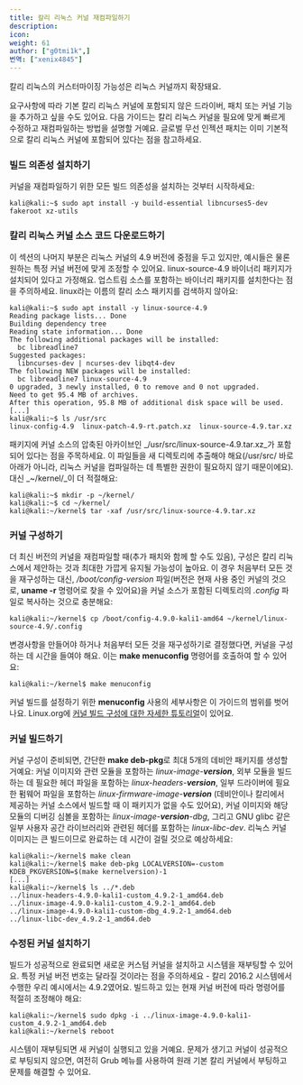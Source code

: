 ```yaml
---
title: 칼리 리눅스 커널 재컴파일하기
description:
icon:
weight: 61
author: ["g0tmi1k",]
번역: ["xenix4845"]
---
```


칼리 리눅스의 커스터마이징 가능성은 리눅스 커널까지 확장돼요.

요구사항에 따라 기본 칼리 리눅스 커널에 포함되지 않은 드라이버, 패치 또는 커널 기능을 추가하고 싶을 수도 있어요. 다음 가이드는 칼리 리눅스 커널을 필요에 맞게 빠르게 수정하고 재컴파일하는 방법을 설명할 거예요. 글로벌 무선 인젝션 패치는 이미 기본적으로 칼리 리눅스 커널에 포함되어 있다는 점을 참고하세요.

### 빌드 의존성 설치하기

커널을 재컴파일하기 위한 모든 빌드 의존성을 설치하는 것부터 시작하세요:

```console
kali@kali:~$ sudo apt install -y build-essential libncurses5-dev fakeroot xz-utils
```

### 칼리 리눅스 커널 소스 코드 다운로드하기

이 섹션의 나머지 부분은 리눅스 커널의 4.9 버전에 중점을 두고 있지만, 예시들은 물론 원하는 특정 커널 버전에 맞게 조정할 수 있어요. linux-source-4.9 바이너리 패키지가 설치되어 있다고 가정해요. 업스트림 소스를 포함하는 바이너리 패키지를 설치한다는 점을 주의하세요. linux라는 이름의 칼리 소스 패키지를 검색하지 않아요:

```console
kali@kali:~$ sudo apt install -y linux-source-4.9
Reading package lists... Done
Building dependency tree
Reading state information... Done
The following additional packages will be installed:
  bc libreadline7
Suggested packages:
  libncurses-dev | ncurses-dev libqt4-dev
The following NEW packages will be installed:
  bc libreadline7 linux-source-4.9
0 upgraded, 3 newly installed, 0 to remove and 0 not upgraded.
Need to get 95.4 MB of archives.
After this operation, 95.8 MB of additional disk space will be used.
[...]
kali@kali:~$ ls /usr/src
linux-config-4.9  linux-patch-4.9-rt.patch.xz  linux-source-4.9.tar.xz
```

패키지에 커널 소스의 압축된 아카이브인 _/usr/src/linux-source-4.9.tar.xz_가 포함되어 있다는 점을 주목하세요. 이 파일들을 새 디렉토리에 추출해야 해요(/usr/src/ 바로 아래가 아니라, 리눅스 커널을 컴파일하는 데 특별한 권한이 필요하지 않기 때문이에요). 대신 _~/kernel/_이 더 적절해요:

```console
kali@kali:~$ mkdir -p ~/kernel/
kali@kali:~$ cd ~/kernel/
kali@kali:~/kernel$ tar -xaf /usr/src/linux-source-4.9.tar.xz
```

### 커널 구성하기

더 최신 버전의 커널을 재컴파일할 때(추가 패치와 함께 할 수도 있음), 구성은 칼리 리눅스에서 제안하는 것과 최대한 가깝게 유지될 가능성이 높아요. 이 경우 처음부터 모든 것을 재구성하는 대신, _/boot/config-version_ 파일(버전은 현재 사용 중인 커널의 것으로, **uname -r** 명령어로 찾을 수 있어요)을 커널 소스가 포함된 디렉토리의 _.config_ 파일로 복사하는 것으로 충분해요:

```console
kali@kali:~/kernel$ cp /boot/config-4.9.0-kali1-amd64 ~/kernel/linux-source-4.9/.config
```

변경사항을 만들어야 하거나 처음부터 모든 것을 재구성하기로 결정했다면, 커널을 구성하는 데 시간을 들여야 해요. 이는 **make menuconfig** 명령어를 호출하여 할 수 있어요:

```console
kali@kali:~/kernel$ make menuconfig
```

커널 빌드를 설정하기 위한 **menuconfig** 사용의 세부사항은 이 가이드의 범위를 벗어나요. Linux.org에 [커널 빌드 구성에 대한 자세한 튜토리얼](https://www.linux.org/threads/the-linux-kernel-configuring-the-kernel-part-1.8745/)이 있어요.

### 커널 빌드하기

커널 구성이 준비되면, 간단한 **make deb-pkg**로 최대 5개의 데비안 패키지를 생성할 거예요: 커널 이미지와 관련 모듈을 포함하는 _linux-image-**version**_, 외부 모듈을 빌드하는 데 필요한 헤더 파일을 포함하는 _linux-headers-**version**_, 일부 드라이버에 필요한 펌웨어 파일을 포함하는 _linux-firmware-image-**version**_ (데비안이나 칼리에서 제공하는 커널 소스에서 빌드할 때 이 패키지가 없을 수도 있어요), 커널 이미지와 해당 모듈의 디버깅 심볼을 포함하는 _linux-image-**version**-dbg_, 그리고 GNU glibc 같은 일부 사용자 공간 라이브러리와 관련된 헤더를 포함하는 _linux-libc-dev_. 리눅스 커널 이미지는 큰 빌드이므로 완료하는 데 시간이 걸릴 것으로 예상하세요:

```console
kali@kali:~/kernel$ make clean
kali@kali:~/kernel$ make deb-pkg LOCALVERSION=-custom KDEB_PKGVERSION=$(make kernelversion)-1
[...]
kali@kali:~/kernel$ ls ../*.deb
../linux-headers-4.9.0-kali1-custom_4.9.2-1_amd64.deb
../linux-image-4.9.0-kali1-custom_4.9.2-1_amd64.deb
../linux-image-4.9.0-kali1-custom-dbg_4.9.2-1_amd64.deb
../linux-libc-dev_4.9.2-1_amd64.deb
```

### 수정된 커널 설치하기

빌드가 성공적으로 완료되면 새로운 커스텀 커널을 설치하고 시스템을 재부팅할 수 있어요. 특정 커널 버전 번호는 달라질 것이라는 점을 주의하세요 - 칼리 2016.2 시스템에서 수행한 우리 예시에서는 4.9.2였어요. 빌드하고 있는 현재 커널 버전에 따라 명령어를 적절히 조정해야 해요:

```console
kali@kali:~/kernel$ sudo dpkg -i ../linux-image-4.9.0-kali1-custom_4.9.2-1_amd64.deb
kali@kali:~/kernel$ reboot
```

시스템이 재부팅되면 새 커널이 실행되고 있을 거예요. 문제가 생기고 커널이 성공적으로 부팅되지 않으면, 여전히 Grub 메뉴를 사용하여 원래 기본 칼리 커널에서 부팅하고 문제를 해결할 수 있어요.
